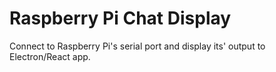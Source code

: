# Raspberry Pi Chat Display

Connect to Raspberry Pi's serial port and display its' output to Electron/React app.
